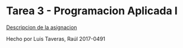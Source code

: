 # Tarea 3 - Programacion Aplicada I

[Descripcion de la asignacion](https://ucnevirtual.com/mod/assign/view.php?id=161891)

Hecho por Luis Taveras, Raúl 2017-0491
